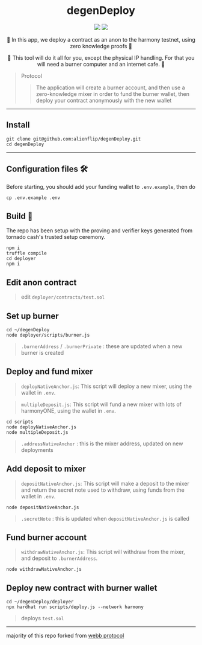 <h1 align="center">
  degenDeploy
</h1>

<p align="center">
  <img src="https://img.shields.io/badge/node-v16.14.0-orange"></img>
  <img src="https://img.shields.io/badge/npm-v8.3.1-pink"></img>
</p>

<p align="center">🍄 In this app, we deploy a contract as an anon to the harmony testnet, using zero knowledge proofs 🍄</p>

<p align="center">🍄 This tool will do it all for you, except the physical IP handling. For that you will need a burner computer and an internet cafe. 🍄</p>

> Protocol 
> > The application will create a burner account, and then use a zero-knowledge mixer in order to fund the burner wallet, then deploy your contract anonymously with the new wallet

------------

## Install

```
git clone git@github.com:alienflip/degenDeploy.git
cd degenDeploy
```

-----------

## Configuration files 🛠️

Before starting, you should add your funding wallet to `.env.example`, then do

```
cp .env.example .env 
```

## Build 👷

The repo has been setup with the proving and verifier keys generated from tornado cash's trusted setup ceremony.

```
npm i
truffle compile
cd deployer 
npm i
```

## Edit anon contract

> edit
`deployer/contracts/test.sol`

## Set up burner

```
cd ~/degenDeploy
node deployer/scripts/burner.js
```

> `.burnerAddress` / `.burnerPrivate` : these are updated when a new burner is created

## Deploy and fund mixer

> `deployNativeAnchor.js`: This script will deploy a new mixer, using the wallet in `.env`.

> `multipleDeposit.js`: This script will fund a new mixer with lots of harmonyONE, using the wallet in `.env`.

```
cd scripts
node deployNativeAnchor.js
node multipleDeposit.js
```

> `.addressNativeAnchor` : this is the mixer address, updated on new deployments

## Add deposit to mixer

> `depositNativeAnchor.js`: This script will make a deposit to the mixer and return the secret note used to withdraw, using funds from the wallet in `.env`.

```
node depositNativeAnchor.js
```

> `.secretNote` : this is updated when  `depositNativeAnchor.js` is called

## Fund burner account

> `withdrawNativeAnchor.js`: This script will withdraw from the mixer, and deposit to `.burnerAddress`.

```
node withdrawNativeAnchor.js
```

## Deploy new contract with burner wallet

```
cd ~/degenDeploy/deployer
npx hardhat run scripts/deploy.js --network harmony
```

> deploys `test.sol`

-----------

majority of this repo forked from [webb protocol](https://github.com/webb-tools/tornado-core)
